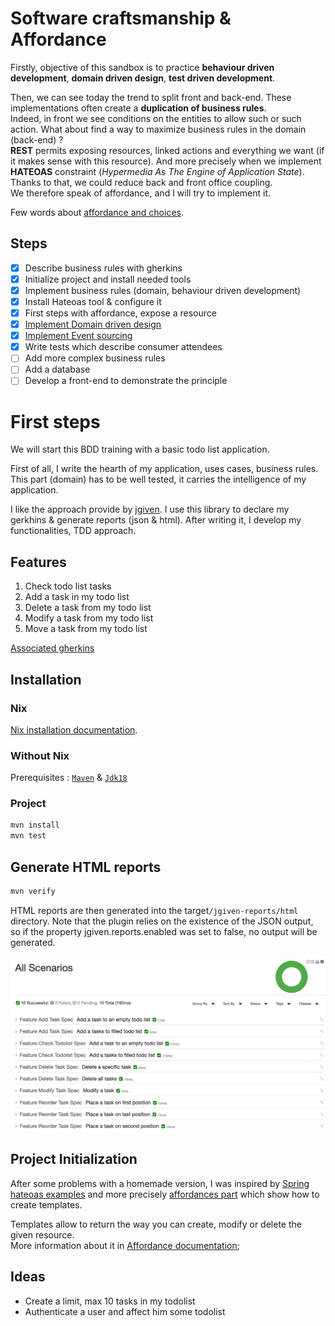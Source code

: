 # Software craftsmanship & Affordance 

Firstly, objective of this sandbox is to practice **behaviour driven development**, **domain driven design**, **test driven development**.

Then, we can see today the trend to split front and back-end. These implementations often create a **duplication of business rules**.  
Indeed, in front we see conditions on the entities to allow such or such action. What about find a way to maximize business rules in the domain (back-end) ?    
**REST** permits exposing resources, linked actions and everything we want (if it makes sense with this resource). And more precisely when we implement **HATEOAS** constraint (_Hypermedia As The Engine of Application State_).  
Thanks to that, we could reduce back and front office coupling.  
We therefore speak of affordance, and I will try to implement it.

Few words about [affordance and choices](../doc/affordance.md).

## Steps

- [x] Describe business rules with gherkins
- [x] Initialize project and install needed tools
- [x] Implement business rules (domain, behaviour driven development)
- [x] Install Hateoas tool & configure it
- [x] First steps with affordance, expose a resource
- [x] [Implement Domain driven design](../doc/ddd.md)
- [x] [Implement Event sourcing](../doc/event_sourcing.md)
- [x] Write tests which describe consumer attendees
- [ ] Add more complex business rules
- [ ] Add a database
- [ ] Develop a front-end to demonstrate the principle

# First steps

We will start this BDD training with a basic todo list application.

First of all, I write the hearth of my application, uses cases, business rules.
This part (domain) has to be well tested, it carries the intelligence of my application.

I like the approach provide by [jgiven](https://jgiven.org/). I use this library to declare my gerkhins & generate reports (json & html).
After writing it, I develop my functionalities, TDD approach.

## Features

1. Check todo list tasks
2. Add a task in my todo list
3. Delete a task from my todo list
4. Modify a task from my todo list
5. Move a task from my todo list

[Associated gherkins](../doc/gherkins.md)

## Installation

### Nix

[Nix installation documentation](doc/nix.md).

### Without Nix

Prerequisites : [`Maven`](https://maven.apache.org/install.html) & [`Jdk18`](https://www.oracle.com/java/technologies/javase/jdk18-archive-downloads.html) 

### Project

```bash
mvn install
mvn test
```

## Generate HTML reports

```bash
mvn verify
```

HTML reports are then generated into the target`/jgiven-reports/html` directory. Note that the plugin relies on the existence of the JSON output, so if the property jgiven.reports.enabled was set to false, no output will be generated.

![All scenarios](../doc/reports.png)

## Project Initialization

After some problems with a homemade version, I was inspired by [Spring hateoas examples](https://github.com/spring-projects/spring-hateoas-examples) and more precisely [affordances part](https://github.com/spring-projects/spring-hateoas-examples/tree/main/affordances) which show how to create templates.  

Templates allow to return the way you can create, modify or delete the given resource.  
More information about it in [Affordance documentation](../doc/affordance.md);

## Ideas

- Create a limit, max 10 tasks in my todolist
- Authenticate a user and affect him some todolist
